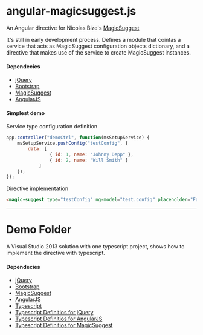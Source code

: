 # angular-magicsuggest.js

An Angular directive for Nicolas Bize's [MagicSuggest](https://github.com/nicolasbize/magicsuggest)

It's still in early development process. Defines a module that cointas a service that acts as MagicSuggest configuration objects dictionary, and a directive that makes use of the service to create MagicSuggest instances.

#### Dependecies
* [jQuery](https://github.com/jquery/jquery)
* [Bootstrap](https://github.com/twbs/bootstrap)
* [MagicSuggest](https://github.com/nicolasbize/magicsuggest)
* [AngularJS](https://github.com/angular/angular.js)

#### Simplest demo
Service type configuration definition
```javascript
app.controller("demoCtrl", function(msSetupService) {
	msSetupService.pushConfig("testConfig", {
        data: [
                { id: 1, name: "Johnny Depp" },
                { id: 2, name: "Will Smith" }
            ]
    });
});
```
Directive implementation
```html
<magic-suggest type="testConfig" ng-model="test.config" placeholder="Famous actors" />
```

---


# Demo Folder
A Visual Studio 2013 solution with one typescript project, shows how to implement the directive with typescript.
#### Dependecies
* [jQuery](https://github.com/jquery/jquery)
* [Bootstrap](https://github.com/twbs/bootstrap)
* [MagicSuggest](https://github.com/nicolasbize/magicsuggest)
* [AngularJS](https://github.com/angular/angular.js)
* [Typescript](https://github.com/Microsoft/TypeScript)
* [Typescript Definitios for jQuery](https://github.com/borisyankov/DefinitelyTyped)
* [Typescript Definitios for AngularJS](https://github.com/borisyankov/DefinitelyTyped)
* [Typescript Definitios for MagicSuggest](https://github.com/borisyankov/DefinitelyTyped)

